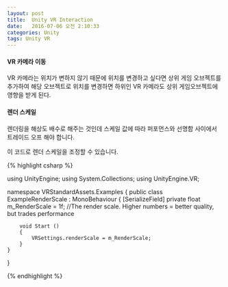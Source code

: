 ```yaml
---
layout: post
title:  Unity VR Interaction
date:   2016-07-06 오전 2:10:33 
categories: Unity
tags: Unity VR
---
```



#### VR 카메라 이동
VR 카메라는 위치가 변하지 않기 때문에 위치를 변경하고 싶다면 상위 게임 오브젝트를 추가하여 해당 오브젝트로 위치를 변경하면 하위인 VR 카메라도 상위 게임오브젝트에 영향을 받게 된다.
  
#### 렌더 스케일
렌더링을 해상도 배수로 해주는 것인데 스케일 값에 따라 퍼포먼스와 선명함 사이에서 트레이드 오프 해야 합니다.

이 코드로 렌더 스케일을 조정할 수 있습니다.

{% highlight csharp %}

using UnityEngine;
using System.Collections;
using UnityEngine.VR;

namespace VRStandardAssets.Examples
{ 
    public class ExampleRenderScale : MonoBehaviour
    {
        [SerializeField] private float m_RenderScale = 1f;              //The render scale. Higher numbers = better quality, but trades performance

        void Start ()
        {
            VRSettings.renderScale = m_RenderScale;
        }
    }
}

{% endhighlight %}

